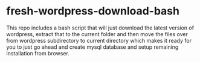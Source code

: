 # fresh-wordpress-download-bash
This repo includes a bash script that will just download the latest version of wordpress, extract that to the current folder and then move the files over from wordpress subdirectory to current directory which makes it ready for you to just go ahead and create mysql database and setup remaining installation from browser.

